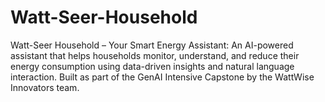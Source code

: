 # Watt-Seer-Household
Watt-Seer Household – Your Smart Energy Assistant: An AI-powered assistant that helps households monitor, understand, and reduce their energy consumption using data-driven insights and natural language interaction. Built as part of the GenAI Intensive Capstone by the WattWise Innovators team.
